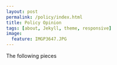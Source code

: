 ```yaml
---
layout: post
permalink: /policy/index.html
title: Policy Opinion 
tags: [about, Jekyll, theme, responsive]
image:
  feature: IMGP3647.JPG
---
```


The following pieces 
